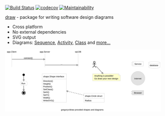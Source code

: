 [![Build Status](https://travis-ci.org/gregoryv/draw.svg?branch=main)](https://travis-ci.org/gregoryv/draw)
[![codecov](https://codecov.io/gh/gregoryv/draw/branch/main/graph/badge.svg)](https://codecov.io/gh/gregoryv/draw)
[![Maintainability](https://api.codeclimate.com/v1/badges/b0001c5ba7cd098b183d/maintainability)](https://codeclimate.com/github/gregoryv/draw/maintainability)

[draw](https://godoc.org/github.com/gregoryv/draw) - package for writing software design diagrams

- Cross platform
- No external dependencies
- SVG output
- Diagrams: [Sequence](design/#sequence-diagram), [Activity](design/#activity-diagram), [Class](design/#class-diagram) and [more...](design/#generic-diagram)

![](overview.svg)
